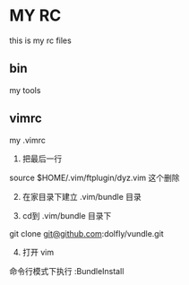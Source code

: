 MY RC
===========

this is my rc files 

bin
---------
my tools 


vimrc
----------
my .vimrc 

1. 把最后一行

source $HOME/.vim/ftplugin/dyz.vim
这个删除

2. 在家目录下建立
.vim/bundle 目录

3. cd到 .vim/bundle 目录下

git clone git@github.com:dolfly/vundle.git 


4. 打开 vim

命令行模式下执行
:BundleInstall 

